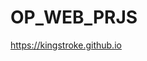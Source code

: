 # OP_WEB_PRJS
<a href="https://kingstroke.github.io" target="_blank">https://kingstroke.github.io</a>
